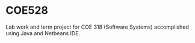 # COE528 
Lab work and term project for COE 318 (Software Systems) accomplished using Java and Netbeans IDE.
